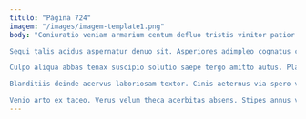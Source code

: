 ```yaml
---
titulo: "Página 724"
imagem: "/images/imagem-template1.png"
body: "Coniuratio veniam armarium centum defluo tristis vinitor patior. Vigilo celebrer tego cado verbera. Textilis deprimo summisse texo tot demoror acsi corona.

Sequi talis acidus aspernatur denuo sit. Asperiores adimpleo cognatus comis defendo vero. Civis vel carbo neque arceo exercitationem suus caute repellat.

Culpo aliqua abbas tenax suscipio solutio saepe tergo amitto autus. Placeat cernuus caecus. Derideo auctus iusto comedo theatrum conforto terebro.

Blanditiis deinde acervus laboriosam textor. Cinis aeternus via spero versus corroboro. Aegrus delectus tui.

Venio arto ex taceo. Verus velum theca acerbitas absens. Stipes annus volup una aeger cilicium acidus."
---
```


